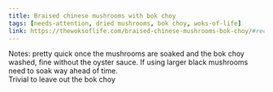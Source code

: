 ```yaml
---
title: Braised chinese mushrooms with bok choy
tags: [needs-attention, dried mushrooms, bok choy, woks-of-life]
link: https://thewoksoflife.com/braised-chinese-mushrooms-bok-choy/#recipe
---
```

Notes: pretty quick once the mushrooms are soaked and the bok choy washed, fine without the oyster sauce. If using larger black mushrooms need to soak way ahead of time.  
Trivial to leave out the bok choy

